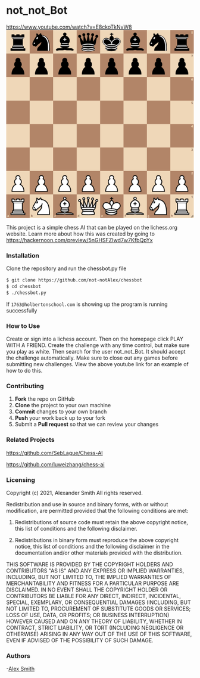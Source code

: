 # not_not_Bot
https://www.youtube.com/watch?v=E8ckoTkNvW8
![chess board on lichess](simple.png "Board")


This project is a simple chess AI that can be played on the lichess.org website. Learn more about how this was created by going to https://hackernoon.com/preview/5nGHSFZIwd7w7KfbQpYx

### Installation

Clone the repository and run the chessbot.py file

```sh
$ git clone https://github.com/not-notAlex/chessbot
$ cd chessbot
$ ./chessbot.py
```
If ```1763@holbertonschool.com``` is showing up the program is running successfully

### How to Use
      
Create or sign into a lichess account. Then on the homepage click PLAY WITH A FRIEND. Create the challenge with any time control, but make sure you play as white. Then search for the user not_not_Bot. It should accept the challenge automatically. Make sure to close out any games before submitting new challenges. View the above youtube link for an example of how to do this.

### Contributing

 1. **Fork** the repo on GitHub
 2. **Clone** the project to your own machine
 3. **Commit** changes to your own branch
 4. **Push** your work back up to your fork
 5. Submit a **Pull request** so that we can review your changes

### Related Projects

https://github.com/SebLague/Chess-AI

https://github.com/luweizhang/chess-ai

### Licensing

Copyright (c) 2021, Alexander Smith
All rights reserved.

Redistribution and use in source and binary forms, with or without
modification, are permitted provided that the following conditions are met:

1. Redistributions of source code must retain the above copyright notice, this
   list of conditions and the following disclaimer.

2. Redistributions in binary form must reproduce the above copyright notice,
   this list of conditions and the following disclaimer in the documentation
   and/or other materials provided with the distribution.

THIS SOFTWARE IS PROVIDED BY THE COPYRIGHT HOLDERS AND CONTRIBUTORS "AS IS"
AND ANY EXPRESS OR IMPLIED WARRANTIES, INCLUDING, BUT NOT LIMITED TO, THE
IMPLIED WARRANTIES OF MERCHANTABILITY AND FITNESS FOR A PARTICULAR PURPOSE ARE
DISCLAIMED. IN NO EVENT SHALL THE COPYRIGHT HOLDER OR CONTRIBUTORS BE LIABLE
FOR ANY DIRECT, INDIRECT, INCIDENTAL, SPECIAL, EXEMPLARY, OR CONSEQUENTIAL
DAMAGES (INCLUDING, BUT NOT LIMITED TO, PROCUREMENT OF SUBSTITUTE GOODS OR
SERVICES; LOSS OF USE, DATA, OR PROFITS; OR BUSINESS INTERRUPTION) HOWEVER
CAUSED AND ON ANY THEORY OF LIABILITY, WHETHER IN CONTRACT, STRICT LIABILITY,
OR TORT (INCLUDING NEGLIGENCE OR OTHERWISE) ARISING IN ANY WAY OUT OF THE USE
OF THIS SOFTWARE, EVEN IF ADVISED OF THE POSSIBILITY OF SUCH DAMAGE.

### Authors

-[Alex Smith]


[Alex Smith]: <https://github.com/not-notAlex>
